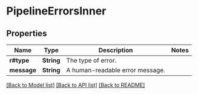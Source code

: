 # PipelineErrorsInner

## Properties

Name | Type | Description | Notes
------------ | ------------- | ------------- | -------------
**r#type** | **String** | The type of error. | 
**message** | **String** | A human-readable error message. | 

[[Back to Model list]](../README.md#documentation-for-models) [[Back to API list]](../README.md#documentation-for-api-endpoints) [[Back to README]](../README.md)


